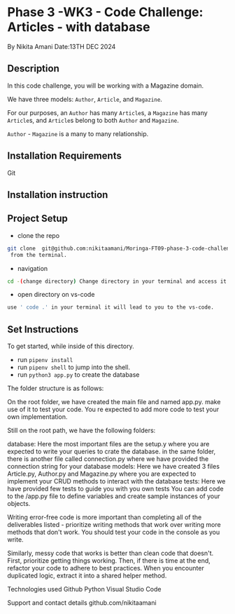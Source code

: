 # Phase 3 -WK3 - Code Challenge: Articles - with database

By Nikita Amani
Date:13TH DEC 2024

## Description

In this code challenge, you will be working with a Magazine domain.

We have three models: `Author`, `Article`, and `Magazine`.

For our purposes, an `Author` has many `Article`s, a `Magazine` has many
`Article`s, and `Article`s belong to both `Author` and `Magazine`.

`Author` - `Magazine` is a many to many relationship.

## Installation Requirements
Git

## Installation instruction

## Project Setup
- clone the repo  
```bash
git clone  git@github.com:nikitaamani/Moringa-FT09-phase-3-code-challenge.git
 from the terminal. 
```
- navigation
```bash 
cd -(change directory) Change directory in your terminal and access it.
```
- open directory on vs-code
```bash 
use ' code .' in your terminal it will lead to you to the vs-code.
```

## Set Instructions

To get started, while inside of this directory.
  - run `pipenv install` 
  - run `pipenv shell` to jump into the shell. 
  - run `python3 app.py` to create the database

The folder structure is as follows:

On the root folder, we have created the main file and named app.py. make use of it to test your code. You re expected to add more code to test your own implementation.

Still on the root path, we have the following folders:

database: Here the most important files are the setup.y where you are expected to write your queries to crate the database. in the same folder, there is another file called connection.py where we have provided the connection string for your database
models: Here we have created 3 files Article.py, Author.py and Magazine.py where you are expected to implement your CRUD methods to interact with the database
tests: Here we have provided few tests to guide you with you own tests
You can add code to the /app.py file to define variables and create sample instances of your objects.

Writing error-free code is more important than completing all of the deliverables listed - prioritize writing methods that work over writing more methods that don't work. You should test your code in the console as you write.

Similarly, messy code that works is better than clean code that doesn't. First, prioritize getting things working. Then, if there is time at the end, refactor your code to adhere to best practices. When you encounter duplicated logic, extract it into a shared helper method.

Technologies used
Github Python
Visual Studio Code

Support and contact details
github.com/nikitaamani


